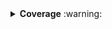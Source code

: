 <details>
<summary>
<strong>Coverage</strong> :warning:
</summary>

| File | Coverage |
| :--- | :--- |
|pkgs/package2/lib/anotherLib.dart| :green_heart: 100 % |
|pkgs/package5/lib/src/package5_base.dart| :broken_heart: Not covered |

This check for [test coverage](https://github.com/dart-lang/ecosystem/wiki/Test-Coverage) is informational (issues shown here will not fail the PR).


This check can be disabled by tagging the PR with `skip-coverage-check`.
</details>

